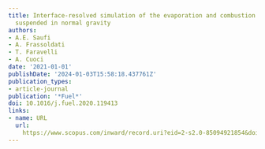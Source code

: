 ```yaml
---
title: Interface-resolved simulation of the evaporation and combustion of a fuel droplet
  suspended in normal gravity
authors:
- A.E. Saufi
- A. Frassoldati
- T. Faravelli
- A. Cuoci
date: '2021-01-01'
publishDate: '2024-01-03T15:58:18.437761Z'
publication_types:
- article-journal
publication: '*Fuel*'
doi: 10.1016/j.fuel.2020.119413
links:
- name: URL
  url: 
    https://www.scopus.com/inward/record.uri?eid=2-s2.0-85094921854&doi=10.1016%2fj.fuel.2020.119413&partnerID=40&md5=992a9b331346b867cfc7d7b4fd541125
---
```

